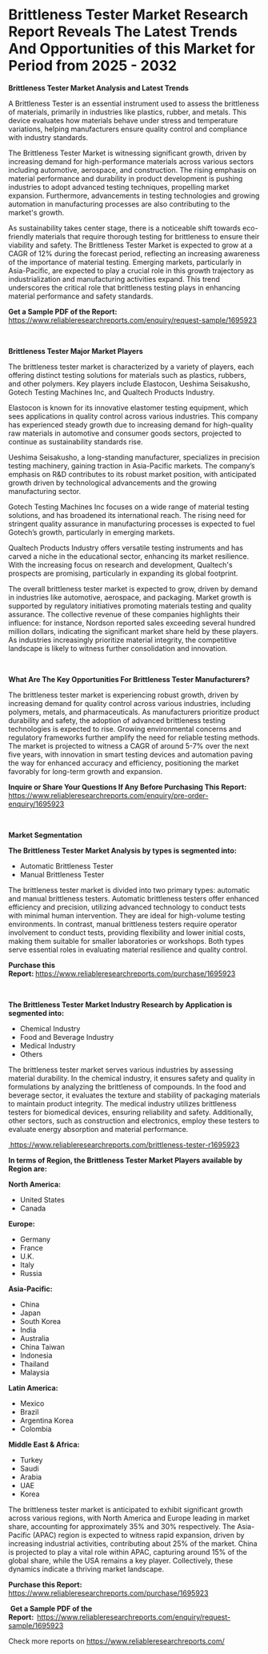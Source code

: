 <p><h1>Brittleness Tester Market Research Report Reveals The Latest Trends And Opportunities of this Market for Period from 2025 - 2032</h1></p><p><strong>Brittleness Tester Market Analysis and Latest Trends</strong></p>
<p><p>A Brittleness Tester is an essential instrument used to assess the brittleness of materials, primarily in industries like plastics, rubber, and metals. This device evaluates how materials behave under stress and temperature variations, helping manufacturers ensure quality control and compliance with industry standards.</p><p>The Brittleness Tester Market is witnessing significant growth, driven by increasing demand for high-performance materials across various sectors including automotive, aerospace, and construction. The rising emphasis on material performance and durability in product development is pushing industries to adopt advanced testing techniques, propelling market expansion. Furthermore, advancements in testing technologies and growing automation in manufacturing processes are also contributing to the market's growth.</p><p>As sustainability takes center stage, there is a noticeable shift towards eco-friendly materials that require thorough testing for brittleness to ensure their viability and safety. The Brittleness Tester Market is expected to grow at a CAGR of 12% during the forecast period, reflecting an increasing awareness of the importance of material testing. Emerging markets, particularly in Asia-Pacific, are expected to play a crucial role in this growth trajectory as industrialization and manufacturing activities expand. This trend underscores the critical role that brittleness testing plays in enhancing material performance and safety standards.</p></p>
<p><strong>Get a Sample PDF of the Report:&nbsp;</strong> <a href="https://www.reliableresearchreports.com/enquiry/request-sample/1695923?utm_campaign=3262&utm_medium=2&utm_source=Github&utm_content=ia&utm_term=10042025&utm_id=brittleness-tester">https://www.reliableresearchreports.com/enquiry/request-sample/1695923</a></p>
<p>&nbsp;</p>
<p><strong>Brittleness Tester Major Market Players</strong></p>
<p><p>The brittleness tester market is characterized by a variety of players, each offering distinct testing solutions for materials such as plastics, rubbers, and other polymers. Key players include Elastocon, Ueshima Seisakusho, Gotech Testing Machines Inc, and Qualtech Products Industry.</p><p>Elastocon is known for its innovative elastomer testing equipment, which sees applications in quality control across various industries. This company has experienced steady growth due to increasing demand for high-quality raw materials in automotive and consumer goods sectors, projected to continue as sustainability standards rise.</p><p>Ueshima Seisakusho, a long-standing manufacturer, specializes in precision testing machinery, gaining traction in Asia-Pacific markets. The company’s emphasis on R&D contributes to its robust market position, with anticipated growth driven by technological advancements and the growing manufacturing sector.</p><p>Gotech Testing Machines Inc focuses on a wide range of material testing solutions, and has broadened its international reach. The rising need for stringent quality assurance in manufacturing processes is expected to fuel Gotech’s growth, particularly in emerging markets.</p><p>Qualtech Products Industry offers versatile testing instruments and has carved a niche in the educational sector, enhancing its market resilience. With the increasing focus on research and development, Qualtech's prospects are promising, particularly in expanding its global footprint.</p><p>The overall brittleness tester market is expected to grow, driven by demand in industries like automotive, aerospace, and packaging. Market growth is supported by regulatory initiatives promoting materials testing and quality assurance. The collective revenue of these companies highlights their influence: for instance, Nordson reported sales exceeding several hundred million dollars, indicating the significant market share held by these players. As industries increasingly prioritize material integrity, the competitive landscape is likely to witness further consolidation and innovation.</p></p>
<p>&nbsp;</p>
<p><strong>What Are The Key Opportunities For Brittleness Tester Manufacturers?</strong></p>
<p><p>The brittleness tester market is experiencing robust growth, driven by increasing demand for quality control across various industries, including polymers, metals, and pharmaceuticals. As manufacturers prioritize product durability and safety, the adoption of advanced brittleness testing technologies is expected to rise. Growing environmental concerns and regulatory frameworks further amplify the need for reliable testing methods. The market is projected to witness a CAGR of around 5-7% over the next five years, with innovation in smart testing devices and automation paving the way for enhanced accuracy and efficiency, positioning the market favorably for long-term growth and expansion.</p></p>
<p><strong>Inquire or Share Your Questions If Any Before Purchasing This Report:</strong> <a href="https://www.reliableresearchreports.com/enquiry/pre-order-enquiry/1695923?utm_campaign=3262&utm_medium=2&utm_source=Github&utm_content=ia&utm_term=10042025&utm_id=brittleness-tester">https://www.reliableresearchreports.com/enquiry/pre-order-enquiry/1695923</a></p>
<p>&nbsp;</p>
<p><strong>Market Segmentation</strong></p>
<p><strong>The Brittleness Tester Market Analysis by types is segmented into:</strong></p>
<p><ul><li>Automatic Brittleness Tester</li><li>Manual Brittleness Tester</li></ul></p>
<p><p>The brittleness tester market is divided into two primary types: automatic and manual brittleness testers. Automatic brittleness testers offer enhanced efficiency and precision, utilizing advanced technology to conduct tests with minimal human intervention. They are ideal for high-volume testing environments. In contrast, manual brittleness testers require operator involvement to conduct tests, providing flexibility and lower initial costs, making them suitable for smaller laboratories or workshops. Both types serve essential roles in evaluating material resilience and quality control.</p></p>
<p><strong>Purchase this Report:&nbsp;</strong><a href="https://www.reliableresearchreports.com/purchase/1695923?utm_campaign=3262&utm_medium=2&utm_source=Github&utm_content=ia&utm_term=10042025&utm_id=brittleness-tester">https://www.reliableresearchreports.com/purchase/1695923</a></p>
<p>&nbsp;</p>
<p><strong>The Brittleness Tester Market Industry Research by Application is segmented into:</strong></p>
<p><ul><li>Chemical Industry</li><li>Food and Beverage Industry</li><li>Medical Industry</li><li>Others</li></ul></p>
<p><p>The brittleness tester market serves various industries by assessing material durability. In the chemical industry, it ensures safety and quality in formulations by analyzing the brittleness of compounds. In the food and beverage sector, it evaluates the texture and stability of packaging materials to maintain product integrity. The medical industry utilizes brittleness testers for biomedical devices, ensuring reliability and safety. Additionally, other sectors, such as construction and electronics, employ these testers to evaluate energy absorption and material performance.</p></p>
<p><a href="https://www.reliableresearchreports.com/brittleness-tester-r1695923?utm_campaign=3262&utm_medium=2&utm_source=Github&utm_content=ia&utm_term=10042025&utm_id=brittleness-tester">&nbsp;https://www.reliableresearchreports.com/brittleness-tester-r1695923</a></p>
<p><strong>In terms of Region, the Brittleness Tester Market Players available by Region are:</strong></p>
<p>
    <p> <strong> North America: </strong>
        <ul>
            <li>United States</li>
            <li>Canada</li>
        </ul>
        </p> 
    <p> <strong> Europe: </strong>
        <ul>
            <li>Germany</li>
            <li>France</li>
            <li>U.K.</li>
            <li>Italy</li>
            <li>Russia</li>
        </ul>
        </p> 
    <p> <strong> Asia-Pacific: </strong>
        <ul>
            <li>China</li>
            <li>Japan</li>
            <li>South Korea</li>
            <li>India</li>
            <li>Australia</li>
            <li>China Taiwan</li>
            <li>Indonesia</li>
            <li>Thailand</li>
            <li>Malaysia</li>
        </ul>
        </p> 
    <p> <strong> Latin America: </strong>
        <ul>
            <li>Mexico</li>
            <li>Brazil</li>
            <li>Argentina Korea</li>
            <li>Colombia</li>
        </ul>
        </p> 
    <p> <strong> Middle East & Africa: </strong>
        <ul>
            <li>Turkey</li>
            <li>Saudi</li>
            <li>Arabia</li>
            <li>UAE</li>
            <li>Korea</li>
        </ul>
    </p>
    </p>
<p><p>The brittleness tester market is anticipated to exhibit significant growth across various regions, with North America and Europe leading in market share, accounting for approximately 35% and 30% respectively. The Asia-Pacific (APAC) region is expected to witness rapid expansion, driven by increasing industrial activities, contributing about 25% of the market. China is projected to play a vital role within APAC, capturing around 15% of the global share, while the USA remains a key player. Collectively, these dynamics indicate a thriving market landscape.</p></p>
<p><strong>Purchase this Report: </strong><a href="https://www.reliableresearchreports.com/purchase/1695923?utm_campaign=3262&utm_medium=2&utm_source=Github&utm_content=ia&utm_term=10042025&utm_id=brittleness-tester">https://www.reliableresearchreports.com/purchase/1695923</a></p>
<p>&nbsp;<strong>Get a Sample PDF of the Report:&nbsp;&nbsp;</strong><a href="https://www.reliableresearchreports.com/enquiry/request-sample/1695923?utm_campaign=3262&utm_medium=2&utm_source=Github&utm_content=ia&utm_term=10042025&utm_id=brittleness-tester">https://www.reliableresearchreports.com/enquiry/request-sample/1695923</a></p>
<p><strong></strong></p>
<p>Check more reports on <a href="https://www.reliableresearchreports.com/?utm_campaign=3262&utm_medium=2&utm_source=Github&utm_content=ia&utm_term=10042025&utm_id=brittleness-tester">https://www.reliableresearchreports.com/</a></p>
